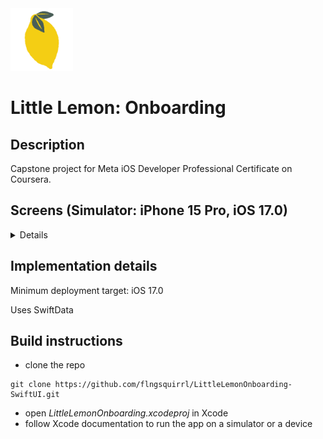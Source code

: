 <img width="100" alt="little-lemon-logo" src="./LittleLemonOnboarding/Development Assets/readme/lemon.png">

# Little Lemon: Onboarding

## Description
Capstone project for Meta iOS Developer Professional Certificate on Coursera.

## Screens (Simulator: iPhone 15 Pro, iOS 17.0)
<details>

#### Splash screen

<img width="390" alt="splash-screen" src="./LittleLemonOnboarding/Development Assets/readme/screens/splash-screen.png">

#### Onboarding
<p float="left">
<img width="390" alt="onboarding-initial" src="./LittleLemonOnboarding/Development Assets/readme/screens/onboarding-initial.png">&nbsp; &nbsp; &nbsp; &nbsp;
<img width="390" alt="onboarding-filled" src="./LittleLemonOnboarding/Development Assets/readme/screens/onboarding-filled.png">
</p>

#### Menu

<p float="left">
<img width="390" alt="menu-initial" src="./LittleLemonOnboarding/Development Assets/readme/screens/menu-initial.png">&nbsp; &nbsp; &nbsp; &nbsp;
<img width="390" alt="menu-filtered" src="./LittleLemonOnboarding/Development Assets/readme/screens/menu-filtered.png">
</p>

#### Profile

<p float="left">
<img width="390" alt="profile" src="./LittleLemonOnboarding/Development Assets/readme/screens/profile.png">
</p>

</details>

## Implementation details
Minimum deployment target: iOS 17.0

Uses SwiftData

## Build instructions
- clone the repo
```
git clone https://github.com/flngsquirrl/LittleLemonOnboarding-SwiftUI.git
```
- open _LittleLemonOnboarding.xcodeproj_ in Xcode
- follow Xcode documentation to run the app on a simulator or a device